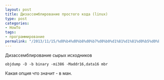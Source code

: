 ```yaml
---
layout: post
title: Дизассемблирование простого кода (linux)
type: post
categories:
- HowTo
tags:
- программирование
permalink: "/2013/11/15/%d0%b4%d0%b8%d0%b7%d0%b0%d1%81%d1%81%d0%b5%d0%bc%d0%b1%d0%bb%d0%b8%d1%80%d0%be%d0%b2%d0%b0%d0%bd%d0%b8%d0%b5-%d0%bf%d1%80%d0%be%d1%81%d1%82%d0%be%d0%b3%d0%be-%d0%ba%d0%be%d0%b4%d0%b0/"
---
```

Дизассемблирование сырых исходников

```
objdump -D -b binary -mi386 -Maddr16,data16 mbr
```

Какая опция что значит - в ман.

